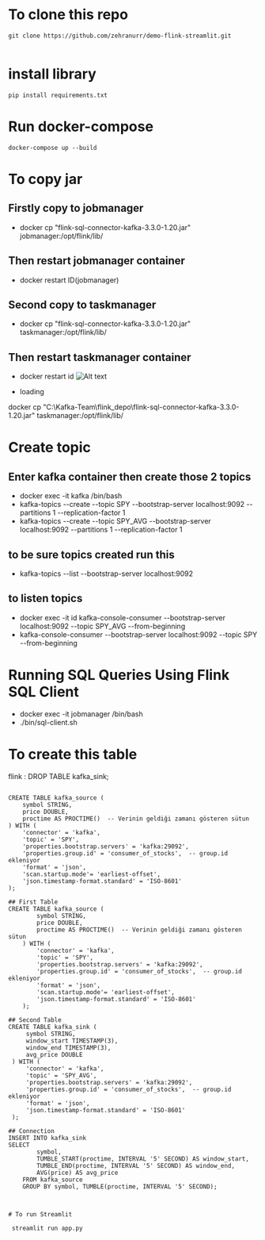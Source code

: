 # To clone this repo 
```
git clone https://github.com/zehranurr/demo-flink-streamlit.git


```
# install library 
```
pip install requirements.txt

```
# Run docker-compose
```
docker-compose up --build

```

# To  copy jar
## Firstly copy to jobmanager
-  docker cp "flink-sql-connector-kafka-3.3.0-1.20.jar" jobmanager:/opt/flink/lib/
## Then restart jobmanager container 
- docker restart ID(jobmanager)
## Second copy to taskmanager
- docker cp "flink-sql-connector-kafka-3.3.0-1.20.jar" taskmanager:/opt/flink/lib/
## Then restart taskmanager container 
- docker restart id
![Alt text](C:\Kafka-Team\flink_depo\images\image-1.png)
* loading



docker cp "C:\Kafka-Team\flink_depo\flink-sql-connector-kafka-3.3.0-1.20.jar" taskmanager:/opt/flink/lib/

# Create topic 
## Enter kafka container then create those 2 topics
- docker exec -it kafka /bin/bash 
- kafka-topics --create --topic SPY --bootstrap-server localhost:9092 --partitions 1 --replication-factor 1
- kafka-topics --create --topic SPY_AVG  --bootstrap-server localhost:9092 --partitions 1 --replication-factor 1

## to be sure topics created run this 
- kafka-topics --list --bootstrap-server localhost:9092

## to listen topics
- docker exec -it id kafka-console-consumer --bootstrap-server localhost:9092 --topic SPY_AVG --from-beginning
- kafka-console-consumer --bootstrap-server localhost:9092 --topic SPY --from-beginning




#  Running SQL Queries Using Flink SQL Client
- docker exec -it jobmanager /bin/bash
- ./bin/sql-client.sh

# To create this table 

flink : DROP TABLE kafka_sink;

```

CREATE TABLE kafka_source (
    symbol STRING,
    price DOUBLE,
    proctime AS PROCTIME()  -- Verinin geldiği zamanı gösteren sütun
) WITH (
    'connector' = 'kafka',
    'topic' = 'SPY',
    'properties.bootstrap.servers' = 'kafka:29092',
    'properties.group.id' = 'consumer_of_stocks',  -- group.id ekleniyor
    'format' = 'json',
    'scan.startup.mode'= 'earliest-offset',
    'json.timestamp-format.standard' = 'ISO-8601'
);

```
```
## First Table 
CREATE TABLE kafka_source (
        symbol STRING,
        price DOUBLE,
        proctime AS PROCTIME()  -- Verinin geldiği zamanı gösteren sütun        
    ) WITH (
        'connector' = 'kafka',
        'topic' = 'SPY',
        'properties.bootstrap.servers' = 'kafka:29092',
        'properties.group.id' = 'consumer_of_stocks',  -- group.id ekleniyor    
        'format' = 'json',
        'scan.startup.mode'= 'earliest-offset',
        'json.timestamp-format.standard' = 'ISO-8601'
    );

```
```
## Second Table 
CREATE TABLE kafka_sink (
     symbol STRING,
     window_start TIMESTAMP(3),
     window_end TIMESTAMP(3),
     avg_price DOUBLE
 ) WITH (
     'connector' = 'kafka',
     'topic' = 'SPY_AVG',
     'properties.bootstrap.servers' = 'kafka:29092',
     'properties.group.id' = 'consumer_of_stocks',  -- group.id ekleniyor    
     'format' = 'json',
     'json.timestamp-format.standard' = 'ISO-8601'
 );
```
```
## Connection
INSERT INTO kafka_sink
SELECT
        symbol,
        TUMBLE_START(proctime, INTERVAL '5' SECOND) AS window_start,
        TUMBLE_END(proctime, INTERVAL '5' SECOND) AS window_end,
        AVG(price) AS avg_price
    FROM kafka_source
    GROUP BY symbol, TUMBLE(proctime, INTERVAL '5' SECOND);

   
```
```
# To run Streamlit

 streamlit run app.py

```